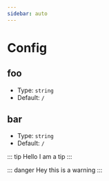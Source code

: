 ```yaml
---
sidebar: auto
---
```


# Config

## foo

- Type: `string`
- Default: `/`

## bar

- Type: `string`
- Default: `/`

::: tip
Hello I am a tip
:::

::: danger
Hey this is a warning
:::
